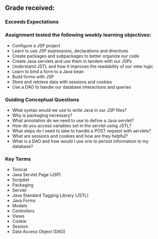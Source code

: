 ## Grade received:
### Exceeds Expectations

### Assignment tested the following weekly learning objectives:

- Configure a JSP project
- Learn to use JSP expressions, declarations and directives
- Create packages and subpackages to better organize our code
- Create Java servlets and use them in tandem with our JSPs
- Understand JSTL and how it improves the readability of our view logic
- Learn to bind a form to a Java bean
- Build forms with JSP
- Store and retrieve data with sessions and cookies
- Use a DAO to handle our database interactions and queries

### Guiding Conceptual Questions

- What syntax would we use to write Java in our JSP files?
- Why is packaging necessary?
- What annotation do we need to use to define a Java servlet?
- How do you access variables set in the servlet using JSTL?
- What steps do I need to take to handle a POST request with servlets?
- What are sessions and cookies and how are they helpful?
- What is a DAO and how would I use one to persist information to my database?

### Key Terms

- Tomcat
- Java Servlet Page (JSP)
- Scriptlet
- Packaging
- Servlet
- Java Standard Tagging Library (JSTL)
- Java Forms
- Models
- Controllers
- Views
- Cookie
- Session
- Data Access Object (DAO)